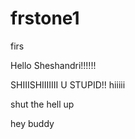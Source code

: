 # frstone1
firs

Hello Sheshandri!!!!!!

SHIIISHIIIIIII U STUPID!!
hiiiii

shut the hell up

hey buddy

